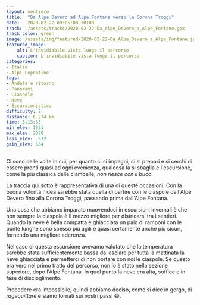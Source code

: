 ```yaml
---
layout: sentiero
title:  "Da Alpe Devero ad Alpe Fontane verso la Corona Troggi"
date:   2020-02-22 09:05:00 +0100
track:  /assets/tracks/2020-02-22-Da_Alpe_Devero_a_Alpe_Fontane.gpx
track_color: green
image: /assets/img/featured/2020-02-22-Da_Alpe_Devero_a_Alpe_Fontane.jpg
featured_image:
    alt: L'invidiabile vista lungo il percorso
    caption: L'invidiabile vista lungo il percorso
categories:
- Italia
- Alpi Lepontine
tags:
- Andata e ritorno
- Panorami
- Ciaspole
- Neve
- Escursionistico
difficulty: 2
distance: 6.274 km
time: 3:13:33
min_elev: 1531
max_elev: 2070
loss_elev: -532
gain_elev: 534
---
```


Ci sono delle volte in cui, per quanto ci si impegni, ci si prepari e si cerchi di essere pronti quasi ad ogni evenienza, qualcosa la si sbaglia e l'escursione, come la più classica delle ciambelle, _non riesce con il buco_.

La traccia qui sotto è rappresentativa di una di queste occasioni. Con la buona volontà l'idea sarebbe stata quella di partire con le ciaspole dall'Alpe Devero fino alla Corona Troggi, passando prima dall'Alpe Fontana.

Una cosa che abbiamo imparato muovendoci in escursioni invernali è che non sempre la ciaspola è il mezzo migliore per districarsi tra i sentieri. Quando la neve è bella compatta e ghiacciata un paio di ramponi con le punte lunghe sono spesso più agili e quasi certamente anche più sicuri, fornendo una migliore aderenza.

Nel caso di questa escursione avevamo valutato che la temperatura sarebbe stata sufficientemente bassa da lasciare per tutta la mattinata la neve ghiacciata e permetterci di non portare con noi le ciaspole.
Se questo era vero nel primo tratto del percorso, non lo è stato nella sezione superiore, dopo l'Alpe Fontana. In quel punto la neve era alta, soffice e in fase di discioglimento.

Procedere era impossibile, quindi abbiamo deciso, come si dice in gergo, di _ragequittare_ e siamo tornati sui nostri passi :smile:.
